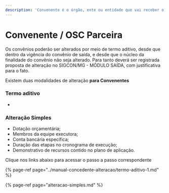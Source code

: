 ```yaml
---
description: 'Convenente é o órgão, ente ou entidade que vai receber o recurso'
---
```


# Convenente / OSC Parceira

Os convênios poderão ser alterados por meio de termo aditivo, desde que dentro da vigência do convênio de saída, e desde que o núcleo da finalidade do convênio não seja alterado. Para tanto deverá ser registrada proposta de alteração no SIGCON/MG - MÓDULO SAÍDA, com justificativa para o fato.

Existem duas modalidades de alteração **para Convenentes**

### Termo aditivo

* 
### Alteração Simples

*  Dotação orçamentária;
* Membros da equipe executora; 
* Conta bancária específica;  
* Duração das etapas no cronograma de execução;
* Demonstrativo de recursos contido no plano de aplicação.

Clique nos links abaixo para acessar o passo a passo correspondente

{% page-ref page="../manual-concedente-alteracao/termo-aditivo-1.md" %}

{% page-ref page="alteracao-simples.md" %}



